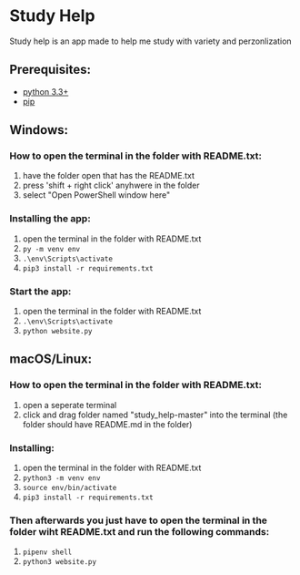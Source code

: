 # Study Help

Study help is an app made to help me study with variety and perzonlization

## Prerequisites:

* [python 3.3+](https://www.python.org/)
* [pip](https://pip.pypa.io/en/stable/installing/)

## Windows:
### How to open the terminal in the folder with README.txt:
1. have the folder open that has the README.txt 
2. press 'shift + right click' anyhwere in the folder
3. select "Open PowerShell window here"

### Installing the app:
1. open the terminal in the folder with README.txt
2. ```py -m venv env```
3. ```.\env\Scripts\activate```
4. ```pip3 install -r requirements.txt```

### Start the app:
1. open the terminal in the folder with README.txt
2. ```.\env\Scripts\activate```
3. ```python website.py```

## macOS/Linux:

### How to open the terminal in the folder with README.txt:
1. open a seperate terminal
2. click and drag folder named "study_help-master" into the terminal (the folder should have README.md in the folder)

### Installing:
1. open the terminal in the folder with README.txt
2. ```python3 -m venv env```
3. ```source env/bin/activate```
4. ```pip3 install -r requirements.txt```

### Then afterwards you just have to open the terminal in the folder wiht README.txt and run the following commands:
1. ```pipenv shell```
2. ```python3 website.py```